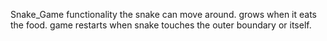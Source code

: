 Snake_Game
 functionality
    the snake can move around.
    grows when it eats the food.
    game restarts when snake touches the outer boundary or itself.
